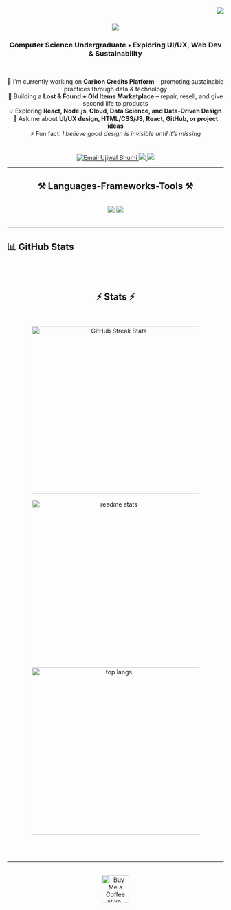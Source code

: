 <img align="right" src="https://visitor-badge.laobi.icu/badge?page_id=ujjwalk2523.ujjwalk2523" />

<h1 align="center">
    <img src="https://readme-typing-svg.herokuapp.com/?font=Righteous&size=35&center=true&vCenter=true&width=500&height=70&duration=4000&lines=Hi+There!+👋;+I'm+Ujjwal+Bhumi!;" />
</h1>

<h3 align="center">Computer Science Undergraduate • Exploring UI/UX, Web Dev & Sustainability </h3>

<br/>

<div align="center">

🔭 I’m currently working on **Carbon Credits Platform** – promoting sustainable practices through data & technology  
🌱 Building a **Lost & Found + Old Items Marketplace** – repair, resell, and give second life to products  
💡 Exploring **React, Node.js, Cloud, Data Science, and Data-Driven Design**  
💬 Ask me about **UI/UX design, HTML/CSS/JS, React, GitHub, or project ideas**  
⚡ Fun fact: *I believe good design is invisible until it’s missing*  

</div>

<br/>

<div align="center"> 
  <a href="mailto:ujjwalbhumi0@gmail.com">
  <img src="https://img.shields.io/badge/Gmail-333333?style=for-the-badge&logo=gmail&logoColor=red" alt="Email Ujjwal Bhumi" />
</a>

  <a href="https://www.linkedin.com/in/ujjwal-singh-07baa5354" target="_blank">
    <img src="https://img.shields.io/badge/LinkedIn-0077B5?style=for-the-badge&logo=linkedin&logoColor=white" />
  </a>
  <a href="https://ujjwal-uiux.vercel.app" target="_blank">
    <img src="https://img.shields.io/badge/Portfolio-FF5722?style=for-the-badge&logo=todoist&logoColor=white" />
  </a>
</div>

<hr/>

<h2 align="center">⚒️ Languages-Frameworks-Tools ⚒️</h2>
<br/>

<div align="center">
    <img src="https://skillicons.dev/icons?i=react,bootstrap,mui,html,css,vscode,github,figma,tailwind,git,r" />
    <img src="https://skillicons.dev/icons?i=nodejs,python,javascript,typescript,express,firebase,mongodb,c,java,nextjs,mysql,flask" />
</div>

<br/>
<hr/>



## 📊 GitHub Stats

<br/><br/>

<h2 align="center">⚡ Stats ⚡</h2>
<br/>

<div align="center">

  <!-- Streak Stats using salesp07 Vercel link -->
  <img 
      width="390"
      src="https://github-readme-streak-stats-salesp07.vercel.app/?user=ujjwalk2523&count_private=true&theme=react&border_radius=10" 
      alt="GitHub Streak Stats" 
    />

  <!-- GitHub Stats -->
  <img width="390" src="https://github-readme-stats.vercel.app/api?username=ujjwalk2523&count_private=true&show_icons=true&theme=react&rank_icon=github&border_radius=10" alt="readme stats" />

  <br/>

  <!-- Top Languages -->
  <img width="390" src="https://github-readme-stats.vercel.app/api/top-langs/?username=ujjwalk2523&langs_count=8&layout=compact&theme=react&border_radius=10&size_weight=0.5&count_weight=0.5" alt="top langs" />

</div>

<br/><br/>
<hr/>
<br/>

<div align="center">
  <a href="https://ko-fi.com/V7V4RAK9C" target="_blank">
    <img height="64" style="border:0px;height:64px;" src="https://storage.ko-fi.com/cdn/kofi1.png?v=3" alt="Buy Me a Coffee at ko-fi.com" />
  </a>
</div>

<br/>
